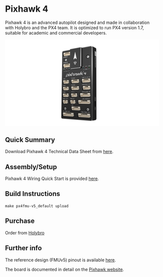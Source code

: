 # Pixhawk 4 

Pixhawk 4 is an advanced autopilot designed and made in collaboration with Holybro and the PX4 team. It is optimized to run PX4 version 1.7, suitable for academic and commercial developers. 

![Pixhawk4 Image](../../assets/hardware/hardware-pixhawk4.png)

## Quick Summary

Download Pixhawk 4 Technical Data Sheet from [here](https://github.com/PX4/Hardware/blob/master/FMUv5/Pixhawk4-Datasheet.pdf).


## Assembly/Setup 

Pixhawk 4 Wiring Quick Start is provided [here](../assembly/quick_start_pixhawk4.md).


## Build Instructions

`make px4fmu-v5_default upload`


## Purchase
Order from [Holybro](http://www.holybro.com/product/55)


## Further info

The reference design (FMUv5) pinout is available [here](https://docs.google.com/spreadsheets/d/1-n0__BYDedQrc_2NHqBenG1DNepAgnHpSGglke-QQwY/edit#gid=912976165). 

<!-- save the final pinout in PX4 hardware: https://github.com/PX4/Hardware/blob/master/FMUv5/FMUv5_stm32_pinout.xlsx-->

The board is documented in detail on the [Pixhawk website](https://pixhawk.org/modules/pixhawk4). <!-- update the pixhawk.org url-->